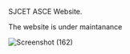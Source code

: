 SJCET ASCE Website.

The website is under maintanance 

![Screenshot (162)](https://user-images.githubusercontent.com/82531317/162607385-b58bcbc1-c940-41de-b8e3-c13aaa6ce090.png)
